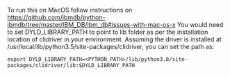 To run this on MacOS follow instructions on https://github.com/ibmdb/python-ibmdb/tree/master/IBM_DB/ibm_db#issues-with-mac-os-x
You would need to set DYLD_LIBRARY_PATH to point to lib folder as per the installation location of clidriver in your environment. Assuming the driver is installed at /usr/local/lib/python3.5/site-packages/clidriver, you can set the path as:

```
export DYLD_LIBRARY_PATH=<PYTHON_PATH>/lib/python3.8/site-packages/clidriver/lib:$DYLD_LIBRARY_PATH
```
